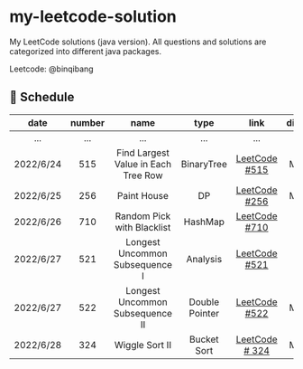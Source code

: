 # my-leetcode-solution

My LeetCode solutions (java version). All questions and solutions are categorized into different java packages.

Leetcode: @binqibang

## 📅 Schedule

| date      | number | name                                | type           | link                                                                               | difficulty | capable |
|:---------:|:------:|:-----------------------------------:|:--------------:|:----------------------------------------------------------------------------------:|:----------:|:-------:|
| ...       | ...    | ...                                 | ...            | ...                                                                                | ...        | ...     |
| 2022/6/24 | 515    | Find Largest Value in Each Tree Row | BinaryTree     | [LeetCode #515](https://leetcode.cn/problems/find-largest-value-in-each-tree-row/) | Medium     | ✔️      |
| 2022/6/25 | 256    | Paint House                         | DP             | [LeetCode #256](https://leetcode.cn/problems/JEj789/)                              | Medium     | ❌       |
| 2022/6/26 | 710    | Random Pick with Blacklist          | HashMap        | [LeetCode #710](https://leetcode.cn/problems/random-pick-with-blacklist/)          | Hard       | ❌       |
| 2022/6/27 | 521    | Longest Uncommon Subsequence I      | Analysis       | [LeetCode #521](https://leetcode.cn/problems/longest-uncommon-subsequence-i/)      | Easy       | ✔️      |
| 2022/6/27 | 522    | Longest Uncommon Subsequence II     | Double Pointer | [LeetCode #522](https://leetcode.cn/problems/longest-uncommon-subsequence-ii/)     | Medium     | ❌       |
| 2022/6/28 | 324    | Wiggle Sort II                      | Bucket Sort    | [LeetCode # 324](https://leetcode.cn/problems/wiggle-sort-ii/)                     | Medium     | ❌       |


